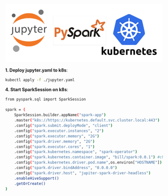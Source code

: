 <p align="center"><img src=https://github.com/vanty0829/dataplatform/blob/master/99.images/jupyter.png></a></p>

**1. Deploy jupyter.yaml to k8s**:
</br>

```bash
kubectl apply -f ./jupyter.yaml
```

**4. Start SparkSession on k8s**:
</br>

```bash
from pyspark.sql import SparkSession

spark = (
    SparkSession.builder.appName("spark-app")
    .master("k8s://https://kubernetes.default.svc.cluster.local:443")
    .config("spark.submit.deployMode", "client")
    .config("spark.executor.instances", "2")
    .config("spark.executor.memory", "2G")
    .config("spark.driver.memory", "2G")
    .config("spark.executor.cores", "1")
    .config("spark.kubernetes.namespace", "spark-operator")
    .config("spark.kubernetes.container.image", "bill/spark:0.0.1") #change with your spark image
    .config("spark.kubernetes.driver.pod.name",os.environ["HOSTNAME"])
    .config("spark.driver.bindAddress", "0.0.0.0")
    .config("spark.driver.host", "jupiter-spark-driver-headless")
    .enableHiveSupport()
    .getOrCreate()
)
```
